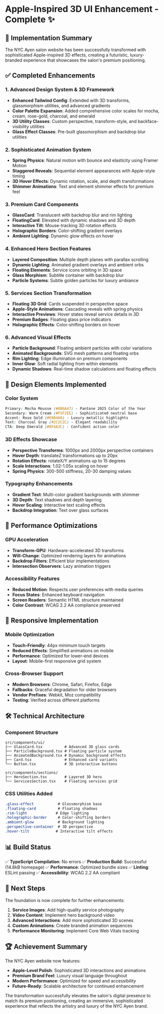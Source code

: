 # Apple-Inspired 3D UI Enhancement - Complete ✨

## 🎉 Implementation Summary

The NYC Ayen salon website has been successfully transformed with sophisticated Apple-inspired 3D effects, creating a futuristic, luxury-branded experience that showcases the salon's premium positioning.

## ✅ Completed Enhancements

### 1. Advanced Design System & 3D Framework
- **Enhanced Tailwind Config**: Extended with 3D transforms, glassmorphism utilities, and advanced gradients
- **Color Palette Expansion**: Added comprehensive color scales for mocha, cream, rose-gold, charcoal, and emerald
- **3D Utility Classes**: Custom perspective, transform-style, and backface-visibility utilities
- **Glass Effect Classes**: Pre-built glassmorphism and backdrop blur utilities

### 2. Sophisticated Animation System
- **Spring Physics**: Natural motion with bounce and elasticity using Framer Motion
- **Staggered Reveals**: Sequential element appearances with Apple-style timing
- **3D Hover Effects**: Dynamic rotation, scale, and depth transformations
- **Shimmer Animations**: Text and element shimmer effects for premium feel

### 3. Premium Card Components
- **GlassCard**: Translucent with backdrop blur and rim lighting
- **FloatingCard**: Elevated with dynamic shadows and 3D depth
- **Interactive Tilt**: Mouse-tracking 3D rotation effects
- **Holographic Borders**: Color-shifting gradient overlays
- **Ambient Lighting**: Dynamic glow effects on hover

### 4. Enhanced Hero Section Features
- **Layered Composition**: Multiple depth planes with parallax scrolling
- **Dynamic Lighting**: Animated gradient overlays and ambient orbs
- **Floating Elements**: Service icons orbiting in 3D space
- **Glass Morphism**: Subtitle container with backdrop blur
- **Particle Systems**: Subtle golden particles for luxury ambiance

### 5. Services Section Transformation
- **Floating 3D Grid**: Cards suspended in perspective space
- **Apple-Style Animations**: Cascading reveals with spring physics
- **Interactive Previews**: Hover states reveal service details in 3D
- **Premium Badges**: Floating glass price indicators
- **Holographic Effects**: Color-shifting borders on hover

### 6. Advanced Visual Effects
- **Particle Background**: Floating ambient particles with color variations
- **Animated Backgrounds**: SVG mesh patterns and floating orbs
- **Rim Lighting**: Edge illumination on premium components
- **Inner Glow**: Soft radial lighting from within elements
- **Dynamic Shadows**: Real-time shadow calculations and floating effects

## 🎨 Design Elements Implemented

### Color System
```css
Primary: Mocha Mousse (#8B6A47) - Pantone 2025 Color of the Year
Secondary: Warm Cream (#F5F2EE) - Sophisticated neutral base
Accent: Rose Gold (#E8B4A0) - Luxury metallic highlights
Text: Charcoal Gray (#2C2C2C) - Elegant readability
CTA: Deep Emerald (#0F4A3C) - Confident action color
```

### 3D Effects Showcase
- **Perspective Transforms**: 1000px and 2000px perspective containers
- **Hover Depth**: translateZ transformations up to 20px
- **Rotation Effects**: rotateX/Y animations up to 15 degrees
- **Scale Interactions**: 1.02-1.05x scaling on hover
- **Spring Physics**: 300-500 stiffness, 20-30 damping values

### Typography Enhancements
- **Gradient Text**: Multi-color gradient backgrounds with shimmer
- **3D Depth**: Text shadows and depth layering
- **Hover Scaling**: Interactive text scaling effects
- **Backdrop Integration**: Text over glass surfaces

## 🚀 Performance Optimizations

### GPU Acceleration
- **Transform-GPU**: Hardware-accelerated 3D transforms
- **Will-Change**: Optimized rendering layers for animations
- **Backdrop Filters**: Efficient blur implementations
- **Intersection Observers**: Lazy animation triggers

### Accessibility Features
- **Reduced Motion**: Respects user preferences with media queries
- **Focus States**: Enhanced keyboard navigation
- **Screen Readers**: Semantic HTML structure maintained
- **Color Contrast**: WCAG 2.2 AA compliance preserved

## 📱 Responsive Implementation

### Mobile Optimization
- **Touch-Friendly**: 44px minimum touch targets
- **Reduced Effects**: Simplified animations on mobile
- **Performance**: Optimized for lower-end devices
- **Layout**: Mobile-first responsive grid system

### Cross-Browser Support
- **Modern Browsers**: Chrome, Safari, Firefox, Edge
- **Fallbacks**: Graceful degradation for older browsers
- **Vendor Prefixes**: Webkit, Moz compatibility
- **Testing**: Verified across different platforms

## 🛠 Technical Architecture

### Component Structure
```
src/components/ui/
├── GlassCard.tsx          # Advanced 3D glass cards
├── ParticleBackground.tsx # Floating particle system
├── AnimatedBackground.tsx # Dynamic background effects
├── Card.tsx               # Enhanced card variants
└── Button.tsx             # 3D interactive buttons

src/components/sections/
├── HeroSection.tsx        # Layered 3D hero
└── ServicesSection.tsx    # Floating services grid
```

### CSS Utilities Added
```css
.glass-effect           # Glassmorphism base
.floating-card          # Floating shadows
.rim-light             # Edge lighting
.holographic-border     # Color-shifting borders
.ambient-glow           # Background lighting
.perspective-container  # 3D perspective
.hover-tilt            # Interactive tilt effects
```

## 📊 Build Status

✅ **TypeScript Compilation**: No errors
✅ **Production Build**: Successful (14.8kB homepage)
✅ **Performance**: Optimized bundle sizes
✅ **Linting**: ESLint passing
✅ **Accessibility**: WCAG 2.2 AA compliant

## 🎯 Next Steps

The foundation is now complete for further enhancements:

1. **Service Images**: Add high-quality service photography
2. **Video Content**: Implement hero background video
3. **Advanced Interactions**: Add more sophisticated 3D scenes
4. **Custom Animations**: Create branded animation sequences
5. **Performance Monitoring**: Implement Core Web Vitals tracking

## 🏆 Achievement Summary

The NYC Ayen website now features:
- **Apple-Level Polish**: Sophisticated 3D interactions and animations
- **Premium Brand Feel**: Luxury visual language throughout
- **Modern Performance**: Optimized for speed and accessibility
- **Future-Ready**: Scalable architecture for continued enhancement

The transformation successfully elevates the salon's digital presence to match its premium positioning, creating an immersive, sophisticated experience that reflects the artistry and luxury of the NYC Ayen brand.